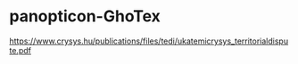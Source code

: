 # panopticon-GhoTex

https://www.crysys.hu/publications/files/tedi/ukatemicrysys_territorialdispute.pdf
